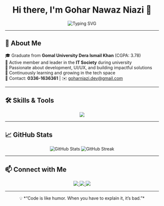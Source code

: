 <h1 align="center">Hi there, I'm Gohar Nawaz Niazi 👋</h1>

<p align="center">
  <img src="https://readme-typing-svg.demolab.com?font=Fira+Code&size=24&pause=1000&center=true&vCenter=true&width=435&lines=Tech+Enthusiast;Creative+Problem+Solver;Always+Learning+%F0%9F%93%9A" alt="Typing SVG" />
</p>

---

## 🧠 About Me

🎓 Graduate from **Gomal University Dera Ismail Khan** (CGPA: 3.78)  
💼 Active member and leader in the **IT Society** during university  
🚀 Passionate about development, UI/UX, and building impactful solutions  
🌱 Continuously learning and growing in the tech space  
📱 Contact: **0336-1636361** | ✉️ goharniazi.dev@gmail.com

---

## 🛠️ Skills & Tools

<p align="center">
  <img src="https://skillicons.dev/icons?i=html,css,js,react,nodejs,express,mongodb,python,java,git,github,figma,vscode" />
</p>

---

## 📈 GitHub Stats

<p align="center">
  <img src="https://github-readme-stats.vercel.app/api?username=goharniazi&show_icons=true&theme=tokyonight" alt="GitHub Stats" />
  <img src="https://github-readme-streak-stats.herokuapp.com/?user=goharniazi&theme=tokyonight" alt="GitHub Streak" />
</p>

---

## 📫 Connect with Me

<p align="center">
  <a href="https://www.linkedin.com/in/goharniazi" target="_blank">
    <img src="https://img.shields.io/badge/LinkedIn-blue?style=for-the-badge&logo=linkedin" />
  </a>
  <a href="mailto:goharniazi.dev@gmail.com">
    <img src="https://img.shields.io/badge/Gmail-red?style=for-the-badge&logo=gmail" />
  </a>
  <a href="https://github.com/goharniazi">
    <img src="https://img.shields.io/badge/GitHub-100000?style=for-the-badge&logo=github&logoColor=white" />
  </a>
</p>

---

<p align="center">
  💡 *“Code is like humor. When you have to explain it, it’s bad.”*  
</p>
